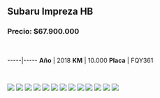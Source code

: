 ## Subaru Impreza HB

### Precio: $67.900.000

<p>&nbsp;</p>

-----|-----
**Año** | 2018
**KM** | 10.000
**Placa** | FQY361

<p>&nbsp;</p>

<img src="images/impreza FQY361.jpg?raw=true"/>
<img src="images/impreza FQY361 - 10.jpg?raw=true"/>
<img src="images/impreza FQY361 - 11.jpg?raw=true"/>
<img src="images/impreza FQY361 - 13.jpg?raw=true"/>
<img src="images/impreza FQY361 - 14.jpg?raw=true"/>
<img src="images/impreza FQY361 - 2.jpg?raw=true"/>
<img src="images/impreza FQY361 - 3.jpg?raw=true"/>
<img src="images/impreza FQY361 - 4.jpg?raw=true"/>
<img src="images/impreza FQY361 - 5.jpg?raw=true"/>
<img src="images/impreza FQY361 - 6.jpg?raw=true"/>
<img src="images/impreza FQY361 - 7.jpg?raw=true"/>
<img src="images/impreza FQY361 - 8.jpg?raw=true"/>
<img src="images/impreza FQY361 - 9.jpg?raw=true"/>






